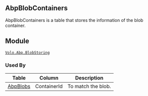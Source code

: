 ## AbpBlobContainers

AbpBlobContainers is a table that stores the information of the blob container.

## Module

[`Volo.Abp.BlobStoring`](../../../Blob-Storing.md)

### Used By

| Table | Column | Description |
| --- | --- | --- |
| [AbpBlobs](AbpBlobs.md) | ContainerId | To match the blob. |